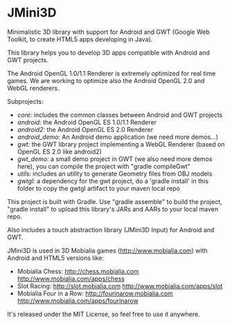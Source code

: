 JMini3D
=======

Minimalistic 3D library with support for Android and GWT (Google Web Toolkit, to create HTML5 apps developing in Java).

This library helps you to develop 3D apps compatible with Android and GWT projects.

The Android OpenGL 1.0/1.1 Renderer is extremely optimized for real time games. We are working to optimize also the Android OpenGL 2.0 and WebGL renderers.

Subprojects:
* *core:* includes the common classes between Android and GWT projects
* *android:* the Android OpenGL ES 1.0/1.1 Renderer
* *android2:* the Android OpenGL ES 2.0 Renderer
* *android_demo:* An Android demo application (we need more demos...)
* *gwt:* the GWT library project implementing a WebGL Renderer (based on OpenGL ES 2.0 like android2)
* *gwt_demo:* a small demo project in GWT (we also need more demos here), you can compile the project with "gradle compileGwt"
* *utils:* includes an utility to generate Geometry files from OBJ models
* *gwtgl:* a dependency for the gwt project, do a 'gradle install' in this folder to copy the gwtgl artifact to your maven local repo

This project is built with Gradle. Use "gradle assemble" to build the project, "gradle install" to upload this library's JARs and AARs to your local maven repo.

Also includes a touch abstraction library (JMini3D Input) for Android and GWT.

JMini3D is used in 3D Mobialia games (http://www.mobialia.com) with Android and HTML5 versions like:
* Mobialia Chess: http://chess.mobialia.com http://www.mobialia.com/apps/chess
* Slot Racing: http://slot.mobialia.com http://www.mobialia.com/apps/slot
* Mobialia Four in a Row: http://fourinarow.mobialia.com http://www.mobialia.com/apps/fourinarow

It's released under the MIT License, so feel free to use it anywhere. 